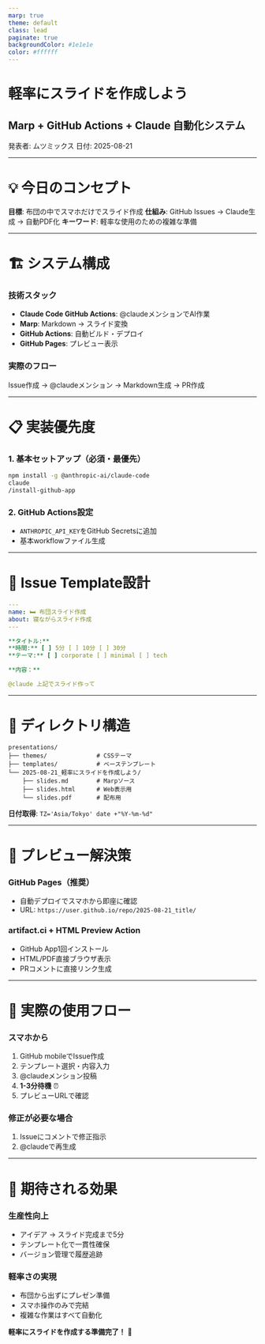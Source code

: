 ```yaml
---
marp: true
theme: default
class: lead
paginate: true
backgroundColor: #1e1e1e
color: #ffffff
---
```


# 軽率にスライドを作成しよう
## Marp + GitHub Actions + Claude 自動化システム

発表者: ムツミックス
日付: 2025-08-21

<!-- 
導入スライド
- 軽率さと自動化の組み合わせの面白さを強調
- システムのコンセプトを一言で表現
- 時間: 30秒
-->

---

# 💡 今日のコンセプト

**目標**: 布団の中でスマホだけでスライド作成
**仕組み**: GitHub Issues → Claude生成 → 自動PDF化
**キーワード**: 軽率な使用のための複雑な準備

<!-- 
- 「軽率」というキーワードを強調
- 技術的な複雑さと使いやすさの対比
- 聴衆の興味を引く
- 時間: 30秒
-->

---

# 🏗️ システム構成

### 技術スタック
- **Claude Code GitHub Actions**: @claudeメンションでAI作業
- **Marp**: Markdown → スライド変換  
- **GitHub Actions**: 自動ビルド・デプロイ
- **GitHub Pages**: プレビュー表示

### 実際のフロー
Issue作成 → @claudeメンション → Markdown生成 → PR作成

<!-- 
- 技術スタックの説明
- シンプルなフローの強調
- 各技術の役割を明確に
- 時間: 1分
-->

---

# 📋 実装優先度

### 1. 基本セットアップ（必須・最優先）
```bash
npm install -g @anthropic-ai/claude-code
claude
/install-github-app
```

### 2. GitHub Actions設定
- `ANTHROPIC_API_KEY`をGitHub Secretsに追加
- 基本workflowファイル生成

<!-- 
- 実装の優先順位を明確に
- すぐに試せるコマンド例
- セットアップの簡単さをアピール
- 時間: 1分
-->

---

# 📝 Issue Template設計

```yaml
---
name: 🛏️ 布団スライド作成
about: 寝ながらスライド作成
---

**タイトル:** 
**時間:** [ ] 5分 [ ] 10分 [ ] 30分
**テーマ:** [ ] corporate [ ] minimal [ ] tech

**内容：**

@claude 上記でスライド作って
```

<!-- 
- Issue Templateの実用例
- チェックボックスでの選択しやすさ
- @claudeメンションの簡単さ
- 時間: 45秒
-->

---

# 📁 ディレクトリ構造

```
presentations/
├── themes/              # CSSテーマ
├── templates/           # ベーステンプレート
└── 2025-08-21_軽率にスライドを作成しよう/
    ├── slides.md        # Marpソース
    ├── slides.html      # Web表示用
    └── slides.pdf       # 配布用
```

**日付取得**: `TZ='Asia/Tokyo' date +"%Y-%m-%d"`

<!-- 
- 整理されたディレクトリ構造
- 日本時間での自動日付取得
- 複数フォーマット出力
- 時間: 30秒
-->

---

# 👀 プレビュー解決策

### GitHub Pages（推奨）
- 自動デプロイでスマホから即座に確認
- URL: `https://user.github.io/repo/2025-08-21_title/`

### artifact.ci + HTML Preview Action
- GitHub App1回インストール
- HTML/PDF直接ブラウザ表示
- PRコメントに直接リンク生成

<!-- 
- スマホでのプレビューの重要性
- 複数の解決策提示
- 実用的なURL例
- 時間: 45秒
-->

---

# 🔄 実際の使用フロー

### スマホから
1. GitHub mobileでIssue作成
2. テンプレート選択・内容入力
3. @claudeメンション投稿
4. **1-3分待機** ⏰
5. プレビューURLで確認

### 修正が必要な場合
1. Issueにコメントで修正指示
2. @claudeで再生成

<!-- 
- 実際の使用場面の具体的な流れ
- 待機時間の明示（期待値設定）
- 修正の簡単さ
- 時間: 45秒
-->

---

# 🎯 期待される効果

### 生産性向上
- アイデア → スライド完成まで5分
- テンプレート化で一貫性確保
- バージョン管理で履歴追跡

### 軽率さの実現
- 布団から出ずにプレゼン準備
- スマホ操作のみで完結
- 複雑な作業はすべて自動化

**軽率にスライドを作成する準備完了！** 🚀

<!-- 
まとめスライド
- 具体的な時間短縮効果
- 「軽率さ」の再強調
- 聴衆への行動促進
- 時間: 30秒
-->
